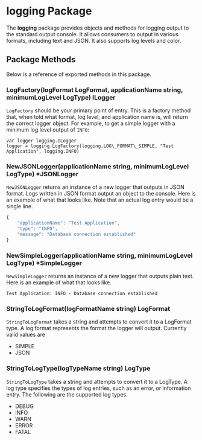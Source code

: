 # logging Package

The **logging** package provides objects and methods for logging output to the standard output console.
It allows consumers to output in various formats, including text and JSON. It also supports
log levels and color.

## Package Methods

Below is a reference of exported methods in this package.

### LogFactory(logFormat LogFormat, applicationName string, minimumLogLevel LogType) ILogger
`LogFactory` should be your primary point of entry. This is a factory method that,
when told what format, log level, and application name is, will return the correct
logger object. For example, to get a simple logger with a minimum log level output
of `INFO`:

```golang
var logger logging.ILogger
logger = logging.LogFactory(logging.LOG\_FORMAT\_SIMPLE, "Test Application", logging.INFO)
```

### NewJSONLogger(applicationName string, minimumLogLevel LogType) *JSONLogger
`NewJSONLogger` returns an instance of a new logger that outputs in JSON format. Logs
written in JSON format output an object to the console. Here is an example of what that
looks like. Note that an actual log entry would be a single line.

```javascript
{
	"applicationName": "Test Application",
	"type": "INFO",
	"message": "Database connection established"
}
```

### NewSimpleLogger(applicationName string, minimumLogLevel LogType) *SimpleLogger
`NewSimpleLogger` returns an instance of a new logger that outputs plain text.
Here is an example of what that looks like.

```text
Test Application: INFO - Database connection established
```

### StringToLogFormat(logFormatName string) LogFormat
`StringToLogFormat` takes a string and attempts to convert it to a LogFormat type.
A log format represents the format the logger will output. Currently valid values are

* SIMPLE
* JSON

### StringToLogType(logTypeName string) LogType
`StringToLogType` takes a string and attempts to convert it to a LogType.
A log type specifies the types of log entries, such as an error, or information entry.
The following are the supported log types.

* DEBUG
* INFO
* WARN
* ERROR
* FATAL

